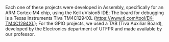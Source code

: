 Each one of these projects were developed in Assembly, specifically for an ARM Cortex-M4 chip, using the Keil uVision5 IDE;
The board for debugging is a Texas Instruments Tiva TM4C1294XL (https://www.ti.com/tool/EK-TM4C1294XL);
For the GPIO projects, we used a TAB (Tiva Auxiliar Board), developed by the Electronics department of UTFPR and made available by our professor.
